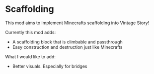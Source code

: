 # Scaffolding

This mod aims to implement Minecrafts scaffolding into Vintage Story!

Currently this mod adds:

- A scaffolding block that is climbable and passthrough
- Easy construction and destruction just like Minecrafts 

What I would like to add:

- Better visuals. Especially for bridges
